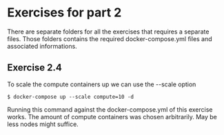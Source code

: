 # Exercises for part 2

There are separate folders for all the exercises that requires a separate files. Those folders contains the required docker-compose.yml files and associated informations.

## Exercise 2.4

To scale the compute containers up we can use the --scale option

    $ docker-compose up --scale compute=10 -d

Running this command against the docker-compose.yml of this exercise works. The amount of compute
containers was chosen arbitrarily. May be less nodes might suffice.